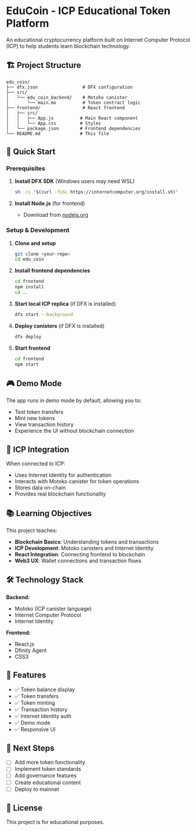 # EduCoin - ICP Educational Token Platform

An educational cryptocurrency platform built on Internet Computer Protocol (ICP) to help students learn blockchain technology.

## 🏗️ Project Structure

```
edu_coin/
├── dfx.json                 # DFX configuration
├── src/
│   └── edu_coin_backend/    # Motoko canister
│       └── main.mo          # Token contract logic
├── frontend/                # React frontend
│   ├── src/
│   │   ├── App.js          # Main React component
│   │   └── App.css         # Styles
│   └── package.json        # Frontend dependencies
└── README.md               # This file
```

## 🚀 Quick Start

### Prerequisites

1. **Install DFX SDK** (Windows users may need WSL)
   ```bash
   sh -ci "$(curl -fsSL https://internetcomputer.org/install.sh)"
   ```

2. **Install Node.js** (for frontend)
   - Download from [nodejs.org](https://nodejs.org/)

### Setup & Development

1. **Clone and setup**
   ```bash
   git clone <your-repo>
   cd edu_coin
   ```

2. **Install frontend dependencies**
   ```bash
   cd frontend
   npm install
   cd ..
   ```

3. **Start local ICP replica** (if DFX is installed)
   ```bash
   dfx start --background
   ```

4. **Deploy canisters** (if DFX is installed)
   ```bash
   dfx deploy
   ```

5. **Start frontend**
   ```bash
   cd frontend
   npm start
   ```

## 🎮 Demo Mode

The app runs in demo mode by default, allowing you to:
- Test token transfers
- Mint new tokens
- View transaction history
- Experience the UI without blockchain connection

## 🔐 ICP Integration

When connected to ICP:
- Uses Internet Identity for authentication
- Interacts with Motoko canister for token operations
- Stores data on-chain
- Provides real blockchain functionality

## 📚 Learning Objectives

This project teaches:
- **Blockchain Basics**: Understanding tokens and transactions
- **ICP Development**: Motoko canisters and Internet Identity
- **React Integration**: Connecting frontend to blockchain
- **Web3 UX**: Wallet connections and transaction flows

## 🛠️ Technology Stack

**Backend:**
- Motoko (ICP canister language)
- Internet Computer Protocol
- Internet Identity

**Frontend:**
- React.js
- Dfinity Agent
- CSS3

## 📖 Features

- ✅ Token balance display
- ✅ Token transfers
- ✅ Token minting
- ✅ Transaction history
- ✅ Internet Identity auth
- ✅ Demo mode
- ✅ Responsive UI

## 🎯 Next Steps

- [ ] Add more token functionality
- [ ] Implement token standards
- [ ] Add governance features
- [ ] Create educational content
- [ ] Deploy to mainnet

## 📄 License

This project is for educational purposes.
